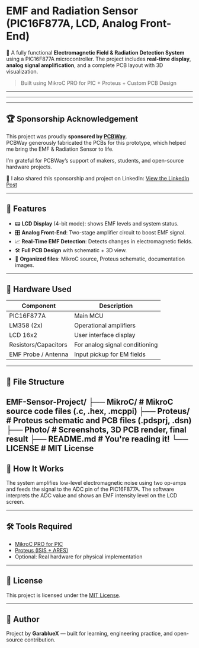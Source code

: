 # EMF and Radiation Sensor (PIC16F877A, LCD, Analog Front-End)

🧲 A fully functional **Electromagnetic Field & Radiation Detection System** using a PIC16F877A microcontroller. The project includes **real-time display**, **analog signal amplification**, and a complete PCB layout with 3D visualization.

> Built using MikroC PRO for PIC + Proteus + Custom PCB Design

---
---

---

## 🏆 Sponsorship Acknowledgement  

This project was proudly **sponsored by [PCBWay](https://www.pcbway.com/)**.  
PCBWay generously fabricated the PCBs for this prototype, which helped me bring the EMF & Radiation Sensor to life.  

I’m grateful for PCBWay’s support of makers, students, and open-source hardware projects.  

📢 I also shared this sponsorship and project on LinkedIn: [View the LinkedIn Post](https://www.linkedin.com/posts/saif-abdessayed_with-the-support-of-pcbway-my-project-radiation-activity-7363906849378553856-8jDA?utm_source=share&utm_medium=member_desktop&rcm=ACoAADxKzyYB6YN8GgKtdPOITk9dwXjxUNPGHdg)  

---



## 🚀 Features

- 📟 **LCD Display** (4-bit mode): shows EMF levels and system status.
- 🎛️ **Analog Front-End**: Two-stage amplifier circuit to boost EMF signal.
- 📈 **Real-Time EMF Detection**: Detects changes in electromagnetic fields.
- 🛠️ **Full PCB Design** with schematic + 3D view.
- 📂 **Organized files**: MikroC source, Proteus schematic, documentation images.

---

## 🔧 Hardware Used

| Component        | Description                       |
|------------------|-----------------------------------|
| PIC16F877A       | Main MCU                          |
| LM358 (2x)       | Operational amplifiers            |
| LCD 16x2         | User interface display            |
| Resistors/Capacitors | For analog signal conditioning   |
| EMF Probe / Antenna | Input pickup for EM fields      |

---

## 📁 File Structure

EMF-Sensor-Project/
├── MikroC/ # MikroC source code files (.c, .hex, .mcppi)
├── Proteus/ # Proteus schematic and PCB files (.pdsprj, .dsn)
├── Photo/ # Screenshots, 3D PCB render, final result
├── README.md # You're reading it!
└── LICENSE # MIT License
---

## 🧠 How It Works

The system amplifies low-level electromagnetic noise using two op-amps and feeds the signal to the ADC pin of the PIC16F877A. The software interprets the ADC value and shows an EMF intensity level on the LCD screen.

---

## 🛠 Tools Required

- [MikroC PRO for PIC](https://www.mikroe.com/mikroc/pic)
- [Proteus (ISIS + ARES)](https://www.labcenter.com/)
- Optional: Real hardware for physical implementation

---


## 📜 License

This project is licensed under the [MIT License](LICENSE).

---

## 👤 Author

Project by **GarablueX** — built for learning, engineering practice, and open-source contribution.
